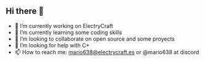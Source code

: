 ## Hi there 👋
- 🔭 I’m currently working on ElectryCraft
- 🌱 I’m currently learning some coding skills
- 👯 I’m looking to collaborate on open source and some proyects
- 🤔 I’m looking for help with C+
- 📫 How to reach me: mario638@electrycraft.es or @mario638 at discord

<!--
**mario638/mario638** is a ✨ _special_ ✨ repository because its `README.md` (this file) appears on your GitHub profile.

Here are some ideas to get you started:

- 🔭 I’m currently working on ...
- 🌱 I’m currently learning ...
- 👯 I’m looking to collaborate on ...
- 🤔 I’m looking for help with ...
- 💬 Ask me about ...
- 📫 How to reach me: ...
- 😄 Pronouns: ...
- ⚡ Fun fact: ...
-->
